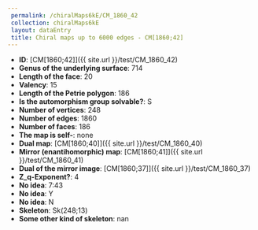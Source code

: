 ```yaml
--- 
 permalink: /chiralMaps6kE/CM_1860_42 
 collection: chiralMaps6kE
 layout: dataEntry
 title: Chiral maps up to 6000 edges - CM[1860;42]
---
```


- **ID**: [CM[1860;42]]({{ site.url }}/test/CM_1860_42)
- **Genus of the underlying surface**: 714
- **Length of the face**: 20
- **Valency**: 15
- **Length of the Petrie polygon**: 186
- **Is the automorphism group solvable?**: S
- **Number of vertices**: 248
- **Number of edges**: 1860
- **Number of faces**: 186
- **The map is self-**: none
- **Dual map**: [CM[1860;40]]({{ site.url }}/test/CM_1860_40)
- **Mirror (enantihomorphic) map**: [CM[1860;41]]({{ site.url }}/test/CM_1860_41)
- **Dual of the mirror image**: [CM[1860;37]]({{ site.url }}/test/CM_1860_37)
- **Z_q-Exponent?**: 4
- **No idea**:  7:43
- **No idea**: Y
- **No idea**: N
- **Skeleton**: Sk(248;13)
- **Some other kind of skeleton**: nan
